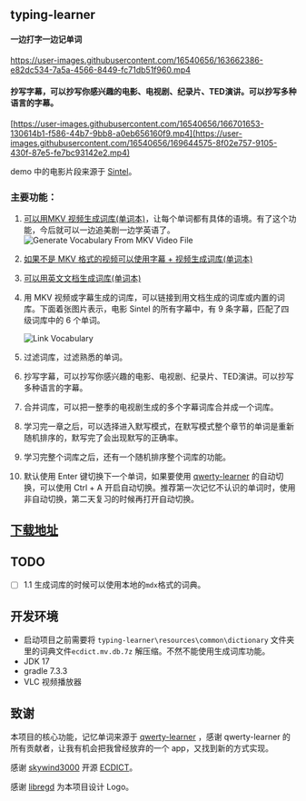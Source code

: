 ## typing-learner

#### 一边打字一边记单词
https://user-images.githubusercontent.com/16540656/163662386-e82dc534-7a5a-4566-8449-fc71db51f960.mp4

#### 抄写字幕，可以抄写你感兴趣的电影、电视剧、纪录片、TED演讲。可以抄写多种语言的字幕。
[https://user-images.githubusercontent.com/16540656/166701653-130614b1-f586-44b7-9bb8-a0eb656160f9.mp4](https://user-images.githubusercontent.com/16540656/169644575-8f02e757-9105-430f-87e5-fe7bc93142e2.mp4)

demo 中的电影片段来源于 [Sintel](https://www.youtube.com/watch?v=eRsGyueVLvQ)。


### 主要功能：

1. [可以用MKV 视频生成词库(单词本)](https://github.com/tangshimin/typing-learner/wiki/%E4%BB%8E-MKV-%E8%A7%86%E9%A2%91%E7%94%9F%E6%88%90%E8%AF%8D%E5%BA%93)，让每个单词都有具体的语境。有了这个功能，今后就可以一边追美剧一边学英语了。
    ![Generate Vocabulary From MKV Video File](https://user-images.githubusercontent.com/16540656/166684580-57e31303-e849-4bb6-be9a-2cc0cb851317.png)
  
2. [如果不是 MKV 格式的视频可以使用字幕 + 视频生成词库(单词本)](https://github.com/tangshimin/typing-learner/wiki/%E4%BB%8E%E5%AD%97%E5%B9%95%E7%94%9F%E6%88%90%E8%AF%8D%E5%BA%93)
3. [可以用英文文档生成词库(单词本)](https://github.com/tangshimin/typing-learner/wiki/%E4%BB%8E%E6%96%87%E6%A1%A3%E7%94%9F%E6%88%90%E8%AF%8D%E5%BA%93)

4. 用 MKV 视频或字幕生成的词库，可以链接到用文档生成的词库或内置的词库。下面着张图片表示，电影 Sintel 的所有字幕中，有 9 条字幕，匹配了四级词库中的 6 个单词。
   
   ![Link Vocabulary](https://user-images.githubusercontent.com/16540656/166690274-2075b736-af51-42f0-a881-6535ca11d4d3.png)
  
5. 过滤词库，过滤熟悉的单词。

6. 抄写字幕，可以抄写你感兴趣的电影、电视剧、纪录片、TED演讲。可以抄写多种语言的字幕。

7. 合并词库，可以把一整季的电视剧生成的多个字幕词库合并成一个词库。

8. 学习完一章之后，可以选择进入默写模式，在默写模式整个章节的单词是重新随机排序的，默写完了会出现默写的正确率。
  
9. 学习完整个词库之后，还有一个随机排序整个词库的功能。
  
10.  默认使用 Enter 键切换下一个单词，如果要使用 [qwerty-learner](https://github.com/Kaiyiwing/qwerty-learner) 的自动切换，可以使用 Ctrl + A 开启自动切换。推荐第一次记忆不认识的单词时，使用非自动切换，第二天复习的时候再打开自动切换。 

## [下载地址](https://github.com/tangshimin/typing-learner/releases)

## TODO
- [ ] 1.1  生成词库的时候可以使用本地的`mdx`格式的词典。

## 开发环境

- 启动项目之前需要将 `typing-learner\resources\common\dictionary` 文件夹里的词典文件`ecdict.mv.db.7z` 解压缩。不然不能使用生成词库功能。
- JDK 17
- gradle 7.3.3
- VLC 视频播放器


## 致谢
本项目的核心功能，记忆单词来源于  [qwerty-learner](https://github.com/Kaiyiwing/qwerty-learner) ，感谢 qwerty-learner 的所有贡献者，让我有机会把我曾经放弃的一个 app，又找到新的方式实现。

感谢 [skywind3000](https://github.com/skywind3000) 开源 [ECDICT](https://github.com/skywind3000/ECDICT)。

感谢 [libregd](https://github.com/libregd) 为本项目设计 Logo。



